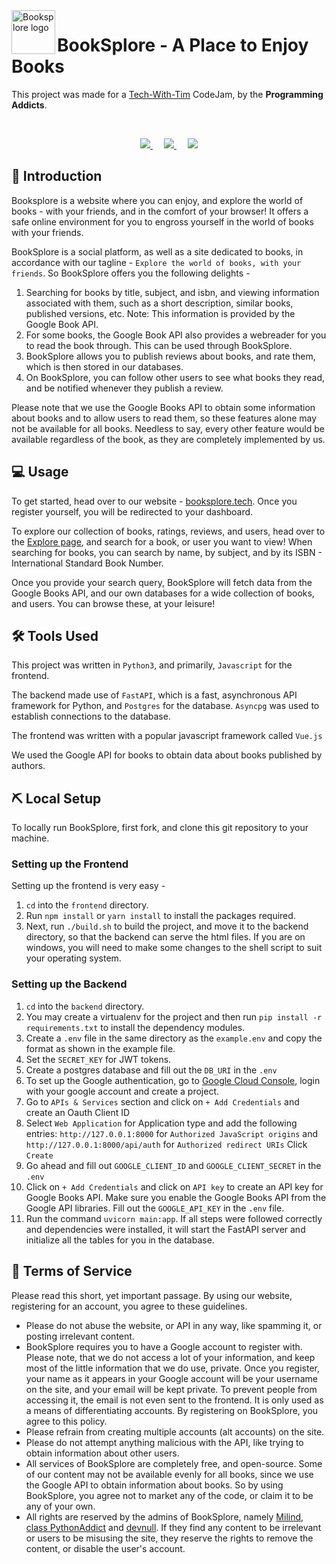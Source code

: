<img align="left" width=70px height=70px src="https://booksplore.tech/favicon.ico" alt="Booksplore logo">

<h1>BookSplore - A Place to Enjoy Books</h1>

This project was made for a [Tech-With-Tim](https://discord.gg/twt) CodeJam, by the **Programming Addicts**.

<br>

<p align="center">

<a href="https://github.com/milindmadhukar/">
	<img src="https://images.weserv.nl/?url=avatars.githubusercontent.com/u/68477234?v=4&h=100&w=100&fit=cover&mask=circle&maxage=7d">
</a>
 
<a href="https://github.com/classPythonAddike/">
	<img src="https://images.weserv.nl/?url=avatars.githubusercontent.com/u/72556571?v=4&h=100&w=100&fit=cover&mask=circle&maxage=7d">
</a>
 
<a href="https://github.com/devnull03/">
	<img src="https://images.weserv.nl/?url=avatars.githubusercontent.com/u/56480041?v=4&h=100&w=100&fit=cover&mask=circle&maxage=7d">
</a>

</p>

## 🏁 Introduction

Booksplore is a website where you can enjoy, and explore the world of books - with your friends, and in the comfort of your browser! It offers a safe online environment for you to engross yourself in the world of books with your friends.

BookSplore is a social platform, as well as a site dedicated to books, in accordance with our tagline - `Explore the world of books, with your friends`. So BookSplore offers you the following delights -

1. Searching for books by title, subject, and isbn, and viewing information associated with them, such as a short description, similar books, published versions, etc. Note: This information is provided by the Google Book API.
2. For some books, the Google Book API also provides a webreader for you to read the book through. This can be used through BookSplore.
3. BookSplore allows you to publish reviews about books, and rate them, which is then stored in our databases.
4. On BookSplore, you can follow other users to see what books they read, and be notified whenever they publish a review.

Please note that we use the Google Books API to obtain some information about books and to allow users to read them, so these features alone may not be available for all books. Needless to say, every other feature would be available regardless of the book, as they are completely implemented by us.

## 💻 Usage

To get started, head over to our website - [booksplore.tech](https://booksplore.tech). Once you register yourself, you will be redirected to your dashboard.

To explore our collection of books, ratings, reviews, and users, head over to the [Explore page](https://booksplore.tech), and search for a book, or user you want to view! When searching for books, you can search by name, by subject, and by its ISBN - International Standard Book Number.

Once you provide your search query, BookSplore will fetch data from the Google Books API, and our own databases for a wide collection of books, and users. You can browse these, at your leisure!

## ️️🛠️ Tools Used

This project was written in `Python3`, and primarily, `Javascript` for the frontend.

The backend made use of `FastAPI`, which is a fast, asynchronous API framework for Python, and `Postgres` for the database. `Asyncpg` was used to establish connections to the database.

The frontend was written with a popular javascript framework called `Vue.js`

We used the Google API for books to obtain data about books published by authors.

## ⛏️  Local Setup

To locally run BookSplore, first fork, and clone this git repository to your machine.

### Setting up the Frontend

Setting up the frontend is very easy -
1. `cd` into the `frontend` directory.
2. Run `npm install` or `yarn install` to install the packages required.
3. Next, run `./build.sh` to build the project, and move it to the backend directory, so that the backend can serve the html files. If you are on windows, you will need to make some changes to the shell script to suit your operating system.

### Setting up the Backend
1.  `cd` into the `backend` directory.
2.  You may create a virtualenv for the project and then run `pip install -r requirements.txt` to install the dependency modules.
3.  Create a `.env` file in the same directory as the `example.env` and copy the format as shown in the example file.
4.  Set the `SECRET_KEY` for JWT tokens.
5.  Create a postgres database and fill out the `DB_URI` in the `.env`
6.  To set up the Google authentication, go to [Google Cloud Console](https://console.cloud.google.com/), login with your google account and create a project. 
7.  Go to `APIs & Services` section and click on `+ Add Credentials` and create an Oauth Client ID
8.  Select `Web Application` for Application type and add the following entries:
`http://127.0.0.1:8000` for `Authorized JavaScript origins` and `http://127.0.0.1:8000/api/auth` for `Authorized redirect URIs`
Click `Create`
9.  Go ahead and fill out `GOOGLE_CLIENT_ID` and `GOOGLE_CLIENT_SECRET` in the `.env`
10. Click on `+ Add Credentials` and click on `API key` to create an API key for Google Books API. Make sure you enable the Google Books API from the Google API libraries. Fill out the `GOOGLE_API_KEY` in the `.env` file.
11. Run the command `uvicorn main:app`. If all steps were followed correctly and dependencies were installed, it will start the FastAPI server and initialize all the tables for you in the database.

## 📃 Terms of Service

Please read this short, yet important passage. By using our website, registering for an account, you agree to these guidelines.

- Please do not abuse the website, or API in any way, like spamming it, or posting irrelevant content.
- BookSplore requires you to have a Google account to register with. Please note, that we do not access a lot of your information, and keep most of the little information that we do use, private. Once you register, your name as it appears in your Google account will be your username on the site, and your email will be kept private. To prevent people from accessing it, the email is not even sent to the frontend. It is only used as a means of differentiating accounts. By registering on BookSplore, you agree to this policy.
- Please refrain from creating multiple accounts (alt accounts) on the site.
- Please do not attempt anything malicious with the API, like trying to obtain information about other users.
- All services of BookSplore are completely free, and open-source. Some of our content may not be available evenly for all books, since we use the Google API to obtain information about books. So by using BookSplore, you agree not to market any of the code, or claim it to be any of your own.
- All rights are reserved by the admins of BookSplore, namely [Milind](https://github.com/milindmadhukar), [class PythonAddict](https://github.com/classPythonAddike/) and [devnull](https://github.com/devnull03). If they find any content to be irrelevant or users to be misusing the site, they reserve the rights to remove the content, or disable the user's account.


